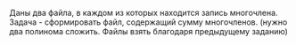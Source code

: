 Даны два файла, в каждом из которых находится запись многочлена. Задача - сформировать файл, содержащий сумму многочленов. (нужно два полинома сложить. Файлы взять благодаря предыдущему заданию)